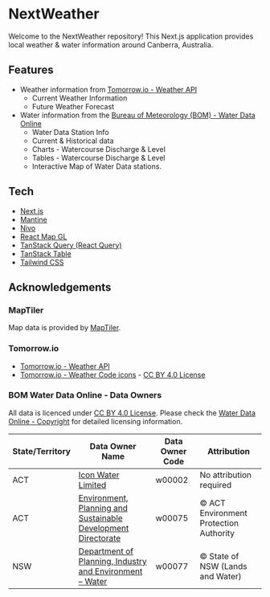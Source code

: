 # NextWeather

Welcome to the NextWeather repository! This Next.js application provides local weather & water information around Canberra, Australia.

## Features

- Weather information from [Tomorrow.io - Weather API](https://www.tomorrow.io/weather-api/)
  - Current Weather Information
  - Future Weather Forecast
- Water information from the [Bureau of Meteorology (BOM) - Water Data Online](http://www.bom.gov.au/waterdata)
  - Water Data Station Info
  - Current & Historical data
  - Charts - Watercourse Discharge & Level
  - Tables - Watercourse Discharge & Level
  - Interactive Map of Water Data stations.

## Tech

- [Next.js](https://nextjs.org)
- [Mantine](https://mantine.dev/)
- [Nivo](https://nivo.rocks/)
- [React Map GL](https://visgl.github.io/react-map-gl/)
- [TanStack Query (React Query)](https://tanstack.com/query/latest)
- [TanStack Table](https://tanstack.com/table/v8)
- [Tailwind CSS](https://tailwindcss.com)

## Acknowledgements

### MapTiler

Map data is provided by [MapTiler](https://www.maptiler.com/).

### Tomorrow.io

- [Tomorrow.io - Weather API](https://www.tomorrow.io/weather-api/)
- [Tomorrow.io - Weather Code icons](https://github.com/Tomorrow-IO-API/tomorrow-weather-codes) - [CC BY 4.0 License](https://creativecommons.org/licenses/by/4.0/)

### BOM Water Data Online - Data Owners

All data is licenced under [CC BY 4.0 License](https://creativecommons.org/licenses/by/4.0/). Please check the [Water Data Online - Copyright](http://www.bom.gov.au/waterdata/index.shtml?selected=Copyright) for detailed licensing information.

| State/Territory | Data Owner Name                                                                                      | Data Owner Code | Attribution                             |
| --------------- | ---------------------------------------------------------------------------------------------------- | --------------- | --------------------------------------- |
| ACT             | [Icon Water Limited](https://www.iconwater.com.au/)                                                  | w00002          | No attribution required                 |
| ACT             | [Environment, Planning and Sustainable Development Directorate](https://www.environment.act.gov.au/) | w00075          | © ACT Environment Protection Authority |
| NSW             | [Department of Planning, Industry and Environment – Water](https://www.dpie.nsw.gov.au/)             | w00077          | © State of NSW (Lands and Water)       |
